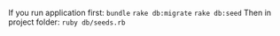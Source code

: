 If you run application first:
```bundle```
```rake db:migrate```
```rake db:seed```
Then in project folder:
```ruby db/seeds.rb```
